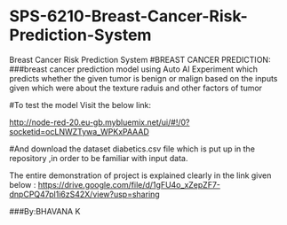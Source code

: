 # SPS-6210-Breast-Cancer-Risk-Prediction-System
Breast Cancer Risk Prediction System
 #BREAST CANCER PREDICTION:
 ###breast cancer prediction model using Auto AI Experiment which predicts whether
 the given tumor is benign or malign based on the inputs given which were about the texture raduis and other factors of tumor
 
 #To test the model Visit the below link:
 
http://node-red-20.eu-gb.mybluemix.net/ui/#!/0?socketid=ocLNWZTywa_WPKxPAAAD

 #And download the dataset diabetics.csv file which is put up in the repository ,in order to be familiar with input data.

The entire demonstration of project is explained clearly in the link given below :
https://drive.google.com/file/d/1gFU4o_xZepZF7-dnpCPQ47pl1i6zS42X/view?usp=sharing
 


###By:BHAVANA K
